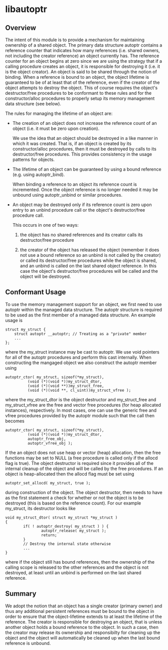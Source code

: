 # libautoptr

## Overview

The intent of this module is to provide a mechanism for maintaining ownership of
a shared object. The primary data structure autoptr contains a reference counter
that indicates how many references (i.e. shared owners, not including the
creator reference) an object currently has. The reference counter for an object
begins at zero since we are using the strategy that if a calling procedure
creates an object, it is responsible for destroying it (i.e. it is the object
creator). An object is said to be shared through the notion of binding. When a
reference is bound to an object, the object lifetime is guaranteed to be of at
least that of the reference, even if the creator of the object attempts to
destroy the object. This of course requires the object's destructor/free
procedures to be conformant to these rules and for the constructor/alloc
procedures to properly setup its memory management data structure (see below).

The rules for managing the lifetime of an object are:

- The creation of an object does not increase the reference count of an object
  (i.e. it must be zero upon creation).

   We use the idea that an object should be destroyed in a like manner in which
   it was created. That is, if an object is created by its constructor/alloc
   procedures, then it must be destroyed by calls to its destructor/free
   procedures. This provides consistency in the usage patterns for objects.

- The lifetime of an object can be guaranteed by using a bound reference
  (e.g. using autoptr_bind).

   When binding a reference to an object its reference count is
   incremented. Once the object reference is no longer needed it may be unbound
   using autoptr_unbind or similar procedures.

- An object may be destroyed only if its reference count is zero upon entry to
  an unbind procedure call or the object's destructor/free procedure call.

  This occurs in one of two ways:

  1. the object has no shared references and its creator calls its
     destructor/free procedure

  2. the creator of the object has released the object (remember it does not use
     a bound reference so an unbind is not called by the creator) or called its
     destructor/free procedures while the object is shared, and an unbind is
     called on the last shared object reference. In this case the object's
     destructor/free procedures will be called and the object will be destroyed.


## Conformant Usage

To use the memory management support for an object, we first need to use autoptr
within the managed data structure. The autoptr structure is required to be used
as the first member of a managed data structure. An example usage is
 
    struct my_struct {
        struct autoptr __autoptr; // Treating as a "private" member
        ...
    };
 
where the my_struct instance may be cast to autoptr. We use void pointers for
all of the autoptr procedures and perform this cast internally. When
constructing the mangaged object we also construct the autoptr member using
 
    autoptr_ctor( my_struct, sizeof(*my_struct),
 		      (void (*)(void *))my_struct_dtor,
 		      (void (*)(void **))my_struct_free,
 		      (void (*)(void **, cl_uint))my_struct_vfree );
 
where the my_struct_dtor is the object destructor and my_struct_free and
my_struct_vfree are the free and vector free procedures (for heap allocated
instances), respectively. In most cases, one can use the generic free and vfree
procedures provided by the autoptr module such that the call then becomes
 
    autoptr_ctor( my_struct, sizeof(*my_struct),
 		      (void (*)(void *))my_struct_dtor,
 		      autoptr_free_obj,
 		      autoptr_vfree_obj );
 
If the an object does not use heap or vector (heap) allocation, then the free
functions may be set to NULL (a free procedure is called only if the allocd flag
is true). The object destructor is required since it provides all of the
internal cleanup of the object and will be called by the free procedures. If an
object is heap-allocated then the allocd flag must be set using
 
    autoptr_set_allocd( my_struct, true );
 
during construction of the object. The object destructor, then needs to have as
the first statement a check for whether or not the object is to be destroyed
(this is based on the reference count). For our example my_struct, its
destructor looks like
 
    void my_struct_dtor( struct my_struct *my_struct )
    {
            if( ! autoptr_destroy( my_struct ) ) {
                    autoptr_release( my_struct );
                    return;
            }
            // Destroy the internal state otherwise
            ...
    }
 
where if the object still has bound references, then the ownership of the
calling scope is released to the other references and the object is not
destroyed, at least until an unbind is performed on the last shared reference.

## Summary

We adopt the notion that an object has a single creator (primary owner) and thus
any additional persistent references must be bound to the object in order to
ensure that the object-lifetime extends to at least the lifetime of the
reference. The creator is responsible for destroying an object, that is unless
another object holds a bound reference to the object. In such a case, then the
creator may release its ownership and responsibilty for cleaning up the object
and the object will automatically be cleaned up when the last bound reference is
unbound.

